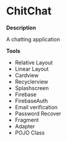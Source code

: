 # ChitChat

**Description**

A chatting application

**Tools**

- Relative Layout
- Linear Layout
- Cardview
- Recyclerview
- Splashscreen
- Firebase
- FirebaseAuth
- Email verification
- Password Recover
- Fragment
- Adapter
- POJO Class

